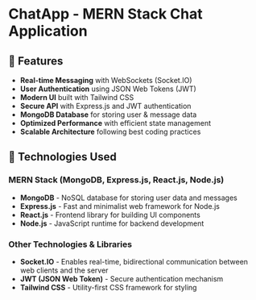 # ChatApp - MERN Stack Chat Application

## 🌟 Features

- **Real-time Messaging** with WebSockets (Socket.IO)
- **User Authentication** using JSON Web Tokens (JWT)
- **Modern UI** built with Tailwind CSS
- **Secure API** with Express.js and JWT authentication
- **MongoDB Database** for storing user & message data
- **Optimized Performance** with efficient state management
- **Scalable Architecture** following best coding practices

## 🚀 Technologies Used

### **MERN Stack (MongoDB, Express.js, React.js, Node.js)**

- **MongoDB** - NoSQL database for storing user data and messages
- **Express.js** - Fast and minimalist web framework for Node.js
- **React.js** - Frontend library for building UI components
- **Node.js** - JavaScript runtime for backend development

### **Other Technologies & Libraries**

- **Socket.IO** - Enables real-time, bidirectional communication between web clients and the server
- **JWT (JSON Web Token)** - Secure authentication mechanism
- **Tailwind CSS** - Utility-first CSS framework for styling
